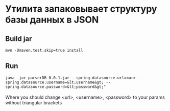 # Утилита запаковывает структуру базы данных в JSON

## Build jar
`mvn -Dmaven.test.skip=true install`

## Run
`java -jar parserDB-0.0.1.jar --spring.datasource.url=<ur> --spring.datasource.username=&lt;username&gt; --spring.datasource.password=&lt;password&gt;"`
<br /><br />Where you should change &lt;url&gt;, &lt;username&gt;, &lt;password&gt; to your params without triangular brackets

